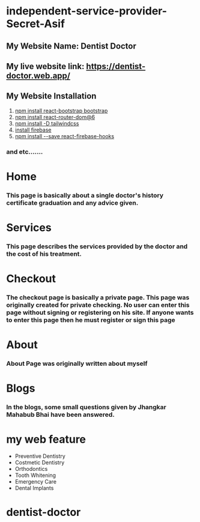 # independent-service-provider-Secret-Asif

## My Website Name: Dentist Doctor

## My live website link: https://dentist-doctor.web.app/

## My Website Installation

1. [npm install react-bootstrap bootstrap](##react-bootstrap)
2. [npm install react-router-dom@6](##react-router)
3. [npm install -D tailwindcss](##tailwind)
4. [install firebase](##firebase)
5. [npm install --save react-firebase-hooks](##firebase-hooks)

### and etc.......

# Home

### This page is basically about a single doctor's history certificate graduation and any advice given.

# Services

### This page describes the services provided by the doctor and the cost of his treatment.

# Checkout

### The checkout page is basically a private page. This page was originally created for private checking. No user can enter this page without signing or registering on his site. If anyone wants to enter this page then he must register or sign this page

# About

### About Page was originally written about myself

# Blogs

### In the blogs, some small questions given by Jhangkar Mahabub Bhai have been answered.

# my web feature

- Preventive Dentistry
- Costmetic Dentistry
- Orthodontics
- Tooth Whitening
- Emergency Care
- Dental Implants
# dentist-doctor

